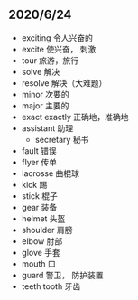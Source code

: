 ## 2020/6/24
- exciting 令人兴奋的
- excite 使兴奋， 刺激
- tour 旅游，旅行
- solve 解决
- resolve 解决（大难题）
- minor 次要的
- major 主要的
- exact exactly 正确地，准确地
- assistant 助理
    - secretary 秘书
- fault 错误
- flyer  传单
- lacrosse 曲棍球
- kick 踢
- stick 棍子
- gear 装备
- helmet 头盔
- shoulder 肩膀
- elbow 肘部
- glove 手套
- mouth 口
- guard 警卫， 防护装置
- teeth tooth 牙齿


